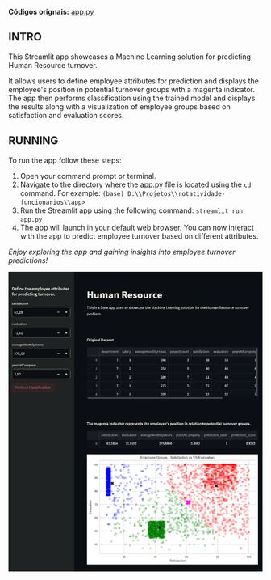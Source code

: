 **Códigos orignais:** [app.py](app.py)

## INTRO

This Streamlit app showcases a Machine Learning solution for predicting Human Resource turnover.

It allows users to define employee attributes for prediction and displays the employee's position in potential turnover groups with a magenta indicator. The app then performs classification using the trained model and displays the results along with a visualization of employee groups based on satisfaction and evaluation scores.

## RUNNING

To run the app follow these steps:

1. Open your command prompt or terminal.
2. Navigate to the directory where the [app.py](http://app.py/) file is located using the `cd` command. For example:
   `(base) D:\\Projetos\\rotatividade-funcionarios\\app>`
3. Run the Streamlit app using the following command: `streamlit run app.py`
4. The app will launch in your default web browser. You can now interact with the app to predict employee turnover based on different attributes.

_Enjoy exploring the app and gaining insights into employee turnover predictions!_

![print_app.png](../img/print_app.png)
